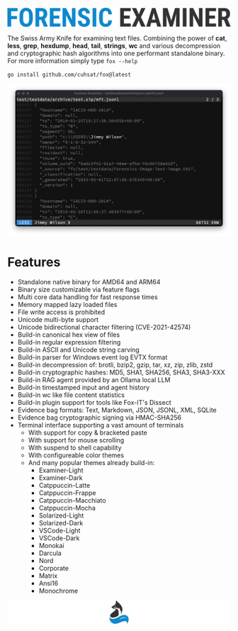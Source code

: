 ![](assets/logo.png "Forensic Examiner")

The Swiss Army Knife for examining text files. Combining the power of **cat**, **less**, **grep**, **hexdump**, **head**, **tail**, **strings**, **wc** and various decompression and cryptographic hash algorithms into one performant standalone binary. For more information simply type `fox --help`

```console
go install github.com/cuhsat/fox@latest
```

![](assets/demo.png "Demo")

# Features
* Standalone native binary for AMD64 and ARM64
* Binary size customizable via feature flags
* Multi core data handling for fast response times
* Memory mapped lazy loaded files
* File write access is prohibited
* Unicode multi-byte support
* Unicode bidirectional character filtering (CVE-2021-42574)
* Build-in canonical hex view of files
* Build-in regular expression filtering
* Build-in ASCII and Unicode string carving
* Build-in parser for Windows event log EVTX format
* Build-in decompression of: brotli, bzip2, gzip, tar, xz, zip, zlib, zstd
* Build-in cryptographic hashes: MD5, SHA1, SHA256, SHA3, SHA3-XXX
* Build-in RAG agent provided by an Ollama local LLM
* Build-in timestamped input and agent history
* Build-in wc like file content statistics
* Build-in plugin support for tools like Fox-IT's Dissect
* Evidence bag formats: Text, Markdown, JSON, JSONL, XML, SQLite
* Evidence bag cryptographic signing via HMAC-SHA256
* Terminal interface supporting a vast amount of terminals
  * With support for copy & bracketed paste
  * With support for mouse scrolling
  * With suspend to shell capability
  * With configureable color themes
  * And many popular themes already build-in:
    * Examiner-Light
    * Examiner-Dark
    * Catppuccin-Latte
    * Catppuccin-Frappe
    * Catppuccin-Macchiato
    * Catppuccin-Mocha
    * Solarized-Light
    * Solarized-Dark
    * VSCode-Light
    * VSCode-Dark
    * Monokai
    * Darcula
    * Nord
    * Corporate
    * Matrix
    * Ansi16
    * Monochrome

![](assets/tail.png "Blue Tail")
